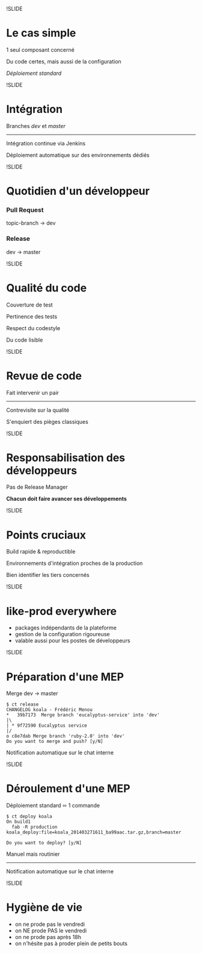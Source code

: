 !SLIDE
# Le cas simple

1 seul composant concerné

Du code certes, mais aussi de la configuration

*Déploiement standard*


!SLIDE
# Intégration

Branches _dev_ et _master_

* * *

Intégration continue via Jenkins

Déploiement automatique sur des environnements dédiés


!SLIDE
# Quotidien d'un développeur

### Pull Request

topic-branch → dev

### Release

dev → master


!SLIDE
# Qualité du code

Couverture de test

Pertinence des tests

Respect du codestyle

Du code lisible


!SLIDE
# Revue de code

Fait intervenir un pair

* * *

Contrevisite sur la qualité

S'enquiert des pièges classiques


!SLIDE
# Responsabilisation des développeurs

Pas de Release Manager

**Chacun doit faire avancer ses développements**


!SLIDE
# Points cruciaux

Build rapide & reproductible

Environnements d'intégration proches de la production

Bien identifier les tiers concernés


!SLIDE
# like-prod everywhere

- packages indépendants de la plateforme
- gestion de la configuration rigoureuse
- valable aussi pour les postes de développeurs


!SLIDE
# Préparation d'une MEP

Merge dev → master

```
$ ct release
CHANGELOG koala - Frédéric Menou
*   39b7173  Merge branch 'eucalyptus-service' into 'dev'
|\  
| * 9f72590 Eucalyptus service
|/  
o c8e7dab Merge branch 'ruby-2.0' into 'dev'
Do you want to merge and push? [y/N] 
```

Notification automatique sur le chat interne

!SLIDE
# Déroulement d'une MEP

Déploiement standard ⬄ 1 commande

```
$ ct deploy koala
On build1
  fab -R production koala_deploy:file=koala_201403271611_ba99aac.tar.gz,branch=master

Do you want to deploy? [y/N]
```

Manuel mais routinier

* * *

Notification automatique sur le chat interne


!SLIDE
# Hygiène de vie

- on ne prode pas le vendredi
- on NE prode PAS le vendredi
- on ne prode pas après 18h
- on n'hésite pas à proder plein de petits bouts
